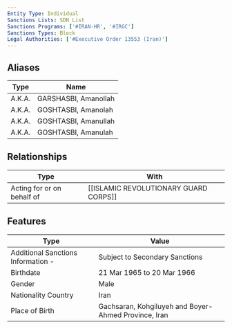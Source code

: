 ```yaml
---
Entity Type: Individual
Sanctions Lists: SDN List
Sanctions Programs: ['#IRAN-HR', '#IRGC']
Sanctions Types: Block
Legal Authorities: ['#Executive Order 13553 (Iran)']
---
```


## Aliases
| Type  | Name      | 
|-------|-----------|
| A.K.A. | GARSHASBI, Amanollah |
| A.K.A. | GOSHTASBI, Amanolah |
| A.K.A. | GOSHTASBI, Amanullah |
| A.K.A. | GOSHTASBI, Amanulah |

## Relationships
| Type  | With      | 
|-------|-----------|
| Acting for or on behalf of | [[ISLAMIC REVOLUTIONARY GUARD CORPS]] |

## Features
| Type  | Value      |
|-------|------------|
| Additional Sanctions Information - | Subject to Secondary Sanctions |
| Birthdate | 21 Mar 1965 to 20 Mar 1966 |
| Gender | Male |
| Nationality Country | Iran |
| Place of Birth | Gachsaran, Kohgiluyeh and Boyer-Ahmed Province, Iran |
